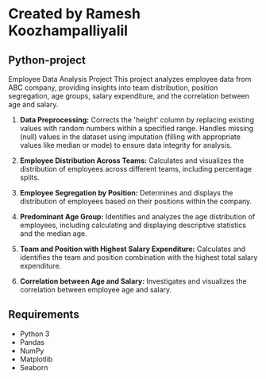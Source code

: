 # Created by Ramesh Koozhampalliyalil 
## Python-project
 Employee Data Analysis Project  This project analyzes employee data from ABC company, providing insights into team distribution, position segregation, age groups, salary expenditure, and the correlation between age and salary.
1. **Data Preprocessing:** Corrects the 'height' column by replacing existing values with random numbers within a specified range.  Handles missing (null) values in the dataset using imputation (filling with appropriate values like median or mode) to ensure data integrity for analysis.

2. **Employee Distribution Across Teams:** Calculates and visualizes the distribution of employees across different teams, including percentage splits.

3. **Employee Segregation by Position:**  Determines and displays the distribution of employees based on their positions within the company.

4. **Predominant Age Group:** Identifies and analyzes the age distribution of employees, including calculating and displaying descriptive statistics and the median age.

5. **Team and Position with Highest Salary Expenditure:**  Calculates and identifies the team and position combination with the highest total salary expenditure.

6. **Correlation between Age and Salary:**  Investigates and visualizes the correlation between employee age and salary.

## Requirements

- Python 3
- Pandas
- NumPy
- Matplotlib
- Seaborn
